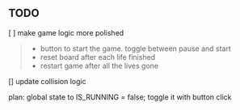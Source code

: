 ## TODO

[ ] make game logic more polished

> - button to start the game. toggle between pause and start
> - reset board after each life finished
> - restart game after all the lives gone

[] update collision logic

plan:
global state to IS_RUNNING = false; toggle it with button click
